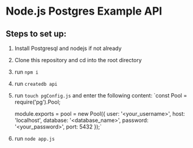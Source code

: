 # Node.js Postgres Example API

## Steps to set up:

1. Install Postgresql and nodejs if not already
2. Clone this repository and cd into the root directory
3. run `npm i`
4. run `createdb api`
5. run `touch pgConfig.js` and enter the following content:
     `const Pool = require('pg').Pool;

      module.exports = pool = new Pool({
          user: '<your_username>',
          host: 'localhost',
          database: '<database_name>',
          password: '<your_password>',
          port: 5432
      });`
6. run `node app.js`
